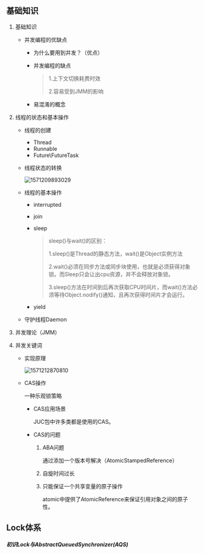 ## 基础知识

1. 基础知识

   * 并发编程的优缺点

     * 为什么要用到并发？（优点）

     * 并发编程的缺点

       > 1.上下文切换耗费时效
       >
       > 2.容易受到JMM的影响

     * 易混淆的概念

2. 线程的状态和基本操作

   * 线程的创建

     * Thread
     * Runnable
     * Future\FutureTask

   * 线程状态的转换

     ![1571209893029](C:\Users\87360\AppData\Roaming\Typora\typora-user-images\1571209893029.png)

   * 线程的基本操作

     * interrupted

     * join

     * sleep

       > sleep()与wait()的区别：
       >
       > 1.sleep()是Thread的静态方法，wait()是Object实例方法
       >
       > 2.wait()必须在同步方法或同步块使用，也就是必须获得对象锁。而Sleep只会让出cpu资源，并不会释放对象锁。
       >
       > 3.sleep()方法在时间到后再次获取CPU时间片，而wait()方法必须等待Object.nodify()通知，且再次获得时间片才会运行。
       >
       > 

      * yield
     
   * 守护线程Daemon
   
3. 并发理论（JMM）
   
4. 并发关键词

   * 实现原理

     ![1571212870810](C:\Users\87360\AppData\Roaming\Typora\typora-user-images\1571212870810.png)

   * CAS操作

     一种乐观锁策略

     * CAS应用场景

       JUC包中许多类都是使用的CAS。

     * CAS的问题

       1. ABA问题

          通过添加一个版本号解决（AtomicStampedReference）

       2. 自旋时间过长

       3. 只能保证一个共享变量的原子操作

          atomic中提供了AtomicReference来保证引用对象之间的原子性。


## Lock体系

##### 初识Lock与AbstractQueuedSynchronizer(AQS)


